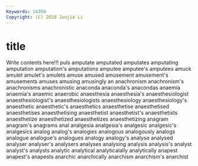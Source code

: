 ```yaml
---
Keywords: 14350
Copyright: (C) 2020 Junjie Li
---
```


# title

Write contents here!!!
puls 
amputate 
amputated 
amputates 
amputating 
amputation 
amputation's 
amputations
amputee 
amputee's 
amputees 
amuck 
amulet 
amulet's 
amulets 
amuse 
amused 
amusement
amusement's 
amusements 
amuses 
amusing 
amusingly 
an 
anachronism 
anachronism's 
anachronisms 
anachronistic
anaconda 
anaconda's 
anacondas 
anaemia 
anaemia's 
anaemic 
anaerobic 
anaesthesia 
anaesthesia's 
anaesthesiologist
anaesthesiologist's 
anaesthesiologists 
anaesthesiology 
anaesthesiology's 
anaesthetic 
anaesthetic's 
anaesthetics 
anaesthetise 
anaesthetised 
anaesthetises
anaesthetising 
anaesthetist 
anaesthetist's 
anaesthetists 
anaesthetize 
anaesthetized 
anaesthetizes 
anaesthetizing 
anagram 
anagram's
anagrams 
anal 
analgesia 
analgesia's 
analgesic 
analgesic's 
analgesics 
analog 
analog's 
analogies
analogous 
analogously 
analogs 
analogue 
analogue's 
analogues 
analogy 
analogy's 
analyse 
analysed
analyser 
analyser's 
analysers 
analyses 
analysing 
analysis 
analysis's 
analyst 
analyst's 
analysts
analytic 
analytical 
analyticalally 
analytically 
anapest 
anapest's 
anapests 
anarchic 
anarchically 
anarchism
anarchism's 
anarchist 
